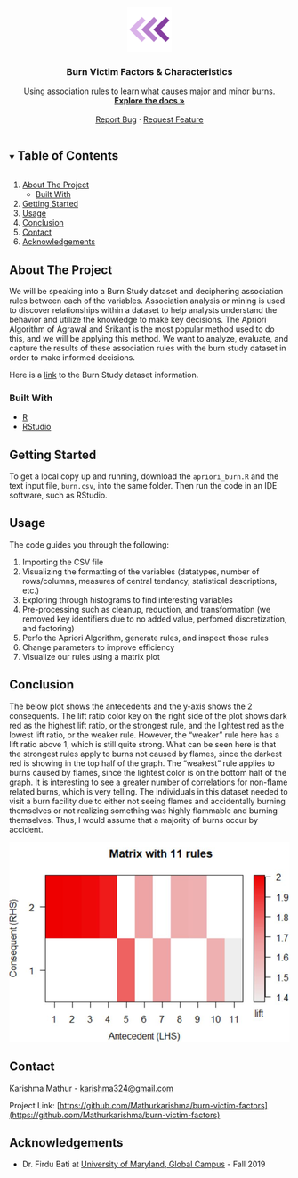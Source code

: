 <!-- PROJECT LOGO -->
<p align="center">
    <img src="images/logo.png" alt="Logo" width="80" height="80">
  </a>

  <h3 align="center">Burn Victim Factors & Characteristics</h3>

  <p align="center">
    Using association rules to learn what causes major and minor burns.
    <br />
    <a href="https://github.com/Mathurkarishma/burn-victim-factors"><strong>Explore the docs »</strong></a>
    <br />
    <br />
    <a href="https://github.com/Mathurkarishma/burn-victim-factors/issues">Report Bug</a>
    ·
    <a href="https://github.com/Mathurkarishma/burn-victim-factors/issues">Request Feature</a>
  </p>
</p>



<!-- TABLE OF CONTENTS -->
<details open="open">
  <summary><h2 style="display: inline-block">Table of Contents</h2></summary>
  <ol>
    <li>
      <a href="#about-the-project">About The Project</a>
      <ul>
        <li><a href="#built-with">Built With</a></li>
      </ul>
    </li>
    <li>
      <a href="#getting-started">Getting Started</a>
    </li>
    <li><a href="#usage">Usage</a></li>
    <li><a href="#conclusion">Conclusion</a></li>
    <li><a href="#contact">Contact</a></li>
    <li><a href="#acknowledgements">Acknowledgements</a></li>
  </ol>
</details>



<!-- ABOUT THE PROJECT -->
## About The Project

We will be speaking into a Burn Study dataset and deciphering association rules between each of the variables.  Association analysis or mining is used to discover relationships within a dataset to help analysts understand the behavior and utilize the knowledge to make key decisions. The Apriori Algorithm of Agrawal and Srikant is the most popular method used to do this, and we will be applying this method.  We want to analyze, evaluate, and capture the results of these association rules with the burn study dataset in order to make informed decisions.

Here is a [link](https://github.com/lbraglia/aplore3/blob/master/rawdata/BURN/BURN_Code_Sheet.pdf) to the Burn Study dataset information.

### Built With

* [R](https://cran.r-project.org/)
* [RStudio](https://rstudio.com/)


<!-- GETTING STARTED -->
## Getting Started

To get a local copy up and running, download the `apriori_burn.R` and the text input file, `burn.csv`, into the same folder. Then run the code in an IDE software, such as RStudio.

<!-- USAGE EXAMPLES -->
## Usage

The code guides you through the following:

1. Importing the CSV file
2. Visualizing the formatting of the variables (datatypes, number of rows/columns, measures of central tendancy, statistical descriptions, etc.)
3. Exploring through histograms to find interesting variables
4. Pre-processing such as cleanup, reduction, and transformation (we removed key identifiers due to no added value, perfomed discretization, and factoring)
5. Perfo the Apriori Algorithm, generate rules, and inspect those rules
6. Change parameters to improve efficiency
7. Visualize our rules using a matrix plot

<!-- CONCLUSION -->
## Conclusion

The below plot shows the antecedents and the y-axis shows the 2 consequents.  The lift ratio color key on the right side of the plot shows dark red as the highest lift ratio, or the strongest rule, and the lightest red as the lowest lift ratio, or the weaker rule.  However, the “weaker” rule here has a lift ratio above 1, which is still quite strong.  What can be seen here is that the strongest rules apply to burns not caused by flames, since the darkest red is showing in the top half of the graph.  The “weakest” rule applies to burns caused by flames, since the lightest color is on the bottom half of the graph.  It is interesting to see a greater number of correlations for non-flame related burns, which is very telling.  The individuals in this dataset needed to visit a burn facility due to either not seeing flames and accidentally burning themselves or not realizing something was highly flammable and burning themselves.  Thus, I would assume that a majority of burns occur by accident.

<img src="images/apriori.JPG" alt="apriori">

<!-- CONTACT -->
## Contact

Karishma Mathur - karishma324@gmail.com

Project Link: [https://github.com/Mathurkarishma/burn-victim-factors](https://github.com/Mathurkarishma/burn-victim-factors)



<!-- ACKNOWLEDGEMENTS -->
## Acknowledgements

* Dr. Firdu Bati at [University of Maryland, Global Campus](https://www.umgc.edu/) - Fall 2019

